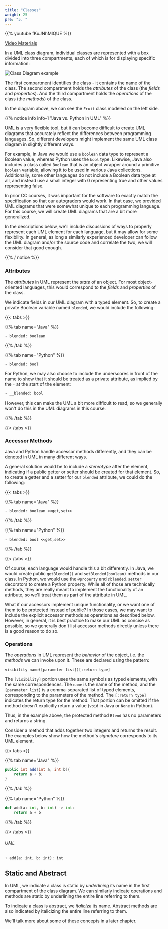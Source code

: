 ```yaml
---
title: "Classes"
weight: 25
pre: "5. "
---
```


{{% youtube fKuJNhMIQUE %}}

[Video Materials](video)

In a UML class diagram, individual classes are represented with a box divided into three compartments, each of which is for displaying specific information:

![Class Diagram example](/cc410/images/5/410_5_classbox.svg)

The first compartment identifies the class - it contains the name of the class. The second compartment holds the _attributes_ of the class (the _fields_ and _properties_).  And the third compartment holds the _operations_ of the class (the _methods_) of the class.

In the diagram above, we can see the `Fruit` class modeled on the left side. 

{{% notice info info-1 "Java vs. Python in UML" %}}

UML is a very flexible tool, but it can become difficult to create UML diagrams that accurately reflect the differences between programming languages. So, different developers might implement the same UML class diagram in slightly different ways. 

For example, in Java we would use a `boolean` data type to represent a Boolean value, whereas Python uses the `bool` type. Likewise, Java also includes a class called `Boolean` that is an object wrapper around a primitive `boolean` variable, allowing it to be used in various Java collections. Additionally, some other languages do not include a Boolean data type at all, and instead use a small integer with 0 representing true and other values representing false. 

In prior CC courses, it was important for the software to exactly match the specification so that our autograders would work. In that case, we provided UML diagrams that were somewhat unique to each programming language. For this course, we will create UML diagrams that are a bit more generalized. 

In the descriptions below, we'll include discussions of ways to properly represent each UML element for each language, but it may allow for some flexibility. In general, as long a similarly experienced developer can follow the UML diagram and/or the source code and correlate the two, we will consider that good enough.

{{% / notice %}}

### Attributes

The _attributes_ in UML represent the _state_ of an object.  For most object-oriented languages, this would correspond to the _fields_ and _properties_ of the class.

We indicate fields in our UML diagram with a typed element. So, to create a private Boolean variable named `blended`, we would include the following:

{{< tabs >}}

{{% tab name="Java" %}}

```
- blended: boolean
```

{{% /tab %}}

{{% tab name="Python" %}}

```
- blended: bool
```

For Python, we may also choose to include the underscores in front of the name to show that it should be treated as a private attribute, as implied by the `-` at the start of the element:

```
- __blended: bool
```

However, this can make the UML a bit more difficult to read, so we generally won't do this in the UML diagrams in this course.

{{% /tab %}}

{{< /tabs >}}

### Accessor Methods

Java and Python handle accessor methods differently, and they can be denoted in UML in many different ways. 

A general solution would be to include a _stereotype_ after the element, indicating if a public getter or setter should be created for that element. So, to create a getter and a setter for our `blended` attribute, we could do the following:

{{< tabs >}}

{{% tab name="Java" %}}

```
- blended: boolean <<get,set>>
```

{{% /tab %}}

{{% tab name="Python" %}}

```
- blended: bool <<get,set>>
```

{{% /tab %}}

{{< /tabs >}}

Of course, each language would handle this a bit differently. In Java, we would create public `getBlended()` and `setBlended(boolean)` methods in our class. In Python, we would use the `@property` and `@blended.setter` decorators to create a Python property. While all of those are technically methods, they are really meant to implement the functionality of an attribute, so we'll treat them as part of the attribute in UML.

What if our accessors implement unique functionality, or we want one of them to be protected instead of public? In those cases, we may want to include the explicit accessor methods as operations as described below. However, in general, it is best practice to make our UML as concise as possible, so we generally don't list accessor methods directly unless there is a good reason to do so. 

### Operations

The _operations_ in UML represent the _behavior_ of the object, i.e. the _methods_ we can invoke upon it.  These are declared using the pattern:

```
visibility name([parameter list])[:return type]
```

The  `[visibility]` portion uses the same symbols as typed elements, with the same correspondences. The `name` is the name of the method, and the `[parameter list]` is a comma-separated list of typed elements, corresponding to the parameters of the method. The `[:return type]` indicates the return type for the method. That portion can be omitted if the method doesn't explicitly return a value (`void` in Java or `None` in Python).  

Thus, in the example above, the protected method `Blend` has no parameters and returns a string.  

Consider a method that adds together two integers and returns the result. The examples below show how the method's _signature_ corresponds to its UML element.

{{< tabs >}}

{{% tab name="Java" %}}

```java
public int add(int a, int b){
    return a + b;
}
```

{{% /tab %}}

{{% tab name="Python" %}}

```python
def add(a: int, b: int) -> int:
    return a + b
```

{{% /tab %}}

{{< /tabs >}}

###### UML

```
+ add(a: int, b: int): int
```

## Static and Abstract

In UML, we indicate a class is static by _underlining_ its name in the first compartment of the class diagram.  We can similarly indicate operations and methods are static by underlining the entire line referring to them.

To indicate a class is abstract, we _italicize_ its name.  Abstract methods are also indicated by italicizing the entire line referring to them.

We'll talk more about some of these concepts in a later chapter. 
